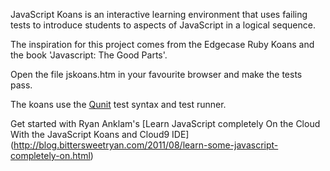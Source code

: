 JavaScript Koans is an interactive learning environment that uses failing tests to introduce students to aspects of JavaScript in a logical sequence. 

The inspiration for this project comes from the Edgecase Ruby Koans and the book 'Javascript: The Good Parts'.

Open the file jskoans.htm in your favourite browser and make the tests pass.

The koans use the [Qunit](http://docs.jquery.com/Qunit) test syntax and test runner. 

Get started with Ryan Anklam's 
[Learn JavaScript completely On the Cloud With the JavaScript Koans and Cloud9 IDE]
(http://blog.bittersweetryan.com/2011/08/learn-some-javascript-completely-on.html)
